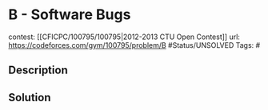 # B - Software Bugs

contest: [[CFICPC/100795/100795|2012-2013 CTU Open Contest]]
url: https://codeforces.com/gym/100795/problem/B
#Status/UNSOLVED
Tags: #

## Description

## Solution

